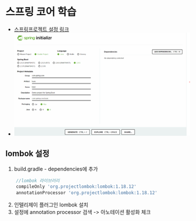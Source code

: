 
# 스프링 코어 학습
- [스프링프로젝트 설정 링크](https://start.spring.io)
- ![초기설정사진](./src/main/resources/static/md_image/start-spring.png)

## lombok 설정
1. build.gradle - dependencies에 추가
```groovy
    //lombok 라이브러리
	compileOnly 'org.projectlombok:lombok:1.18.12'
	annotationProcessor 'org.projectlombok:lombok:1.18.12'
```
2. 인텔리제이 플러그인 lombok 설치
3. 설정에 annotation processor 검색 -> 아노테이션 활성화 체크


